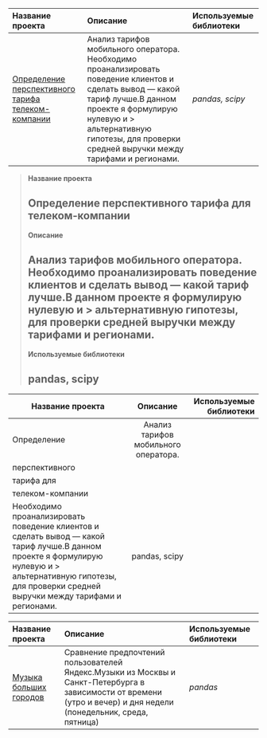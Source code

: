 




| Название проекта | Описание | Используемые библиотеки | 
| :---------------------- | :---------------------- | :---------------------- |
| [Определение перспективного тарифа телеком-компании](company_rate) | Анализ тарифов мобильного оператора. Необходимо проанализировать поведение клиентов и сделать вывод — какой тариф лучше.В данном проекте я формулирую нулевую и > альтернативную гипотезы, для проверки средней выручки между тарифами и регионами.| *pandas, scipy* |









> **Название проекта**
> ## Определение перспективного тарифа для телеком-компании
> **Описание**
> ## Анализ тарифов мобильного оператора. Необходимо проанализировать поведение клиентов и сделать вывод — какой тариф лучше.В данном проекте я формулирую нулевую и > альтернативную гипотезы, для проверки средней выручки между тарифами и регионами.
> **Используемые библиотеки**
> ## pandas, scipy


| **Название проекта**       | **Описание**       | **Используемые библиотеки** |
| ------------- |:------------------:| -----:|
| Определение         | Анализ тарифов мобильного оператора.
| перспективного 
| тарифа для 
| телеком-компании      
Необходимо проанализировать поведение клиентов и сделать вывод — какой тариф лучше.В данном проекте я формулирую нулевую и > альтернативную гипотезы, для проверки средней выручки между тарифами и регионами.    | pandas, scipy |

| Название проекта | Описание | Используемые библиотеки | 
| :---------------------- | :---------------------- | :---------------------- |
| [Музыка больших городов](big_cities_music) | Сравнение предпочтений пользователей Яндекс.Музыки из Москвы и Санкт-Петербурга в зависимости от времени (утро и вечер) и дня недели (понедельник, среда, пятница)| *pandas* |
